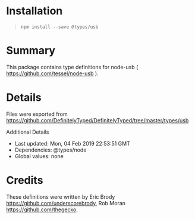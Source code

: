 # Installation
> `npm install --save @types/usb`

# Summary
This package contains type definitions for node-usb ( https://github.com/tessel/node-usb ).

# Details
Files were exported from https://github.com/DefinitelyTyped/DefinitelyTyped/tree/master/types/usb

Additional Details
 * Last updated: Mon, 04 Feb 2019 22:53:51 GMT
 * Dependencies: @types/node
 * Global values: none

# Credits
These definitions were written by Eric Brody <https://github.com/underscorebrody>, Rob Moran <https://github.com/thegecko>.
